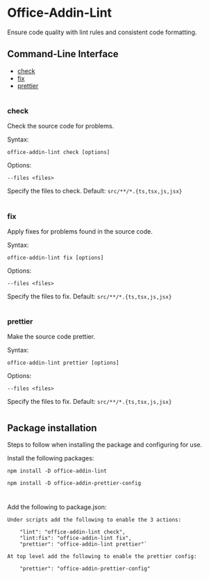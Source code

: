 # Office-Addin-Lint

Ensure code quality with lint rules and consistent code formatting.

## Command-Line Interface
* [check](#check)
* [fix](#fix)
* [prettier](#prettier)

#

### check 
Check the source code for problems.

Syntax:

`office-addin-lint check [options]`

Options:

`--files <files>`

Specify the files to check. Default: `src/**/*.{ts,tsx,js,jsx}`
 
#

### fix 
Apply fixes for problems found in the source code.

Syntax:

`office-addin-lint fix [options]`

Options:

`--files <files>`

Specify the files to fix. Default: `src/**/*.{ts,tsx,js,jsx}`
 
#

### prettier 
Make the source code prettier.

Syntax:

`office-addin-lint prettier [options]`

Options:

`--files <files>`

Specify the files to fix. Default: `src/**/*.{ts,tsx,js,jsx}`
 
#

## Package installation
Steps to follow when installing the package and configuring for use.

Install the following packages:

`npm install -D office-addin-lint`

`npm install -D office-addin-prettier-config`

#

Add the following to package.json:

    Under scripts add the following to enable the 3 actions:

        "lint": "office-addin-lint check",
        "lint:fix": "office-addin-lint fix",
        "prettier": "office-addin-lint prettier"`

    At top level add the following to enable the prettier config:

        "prettier": "office-addin-prettier-config"
#
